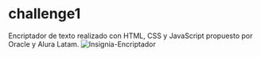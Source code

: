 # challenge1
Encriptador de texto realizado con HTML, CSS y JavaScript propuesto por Oracle y Alura Latam.
![Insignia-Encriptador](https://user-images.githubusercontent.com/108428212/198195263-e8e0fcfc-b49a-4b8e-a2c9-fef572d9fb98.png)

